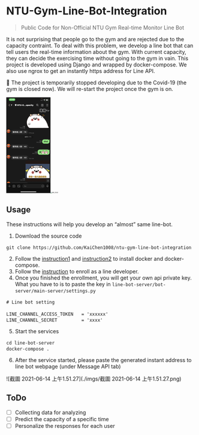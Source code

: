 # NTU-Gym-Line-Bot-Integration

> Public Code for Non-Official NTU Gym Real-time Monitor Line Bot

It is not surprising that people go to the gym and are rejected due to the capacity contraint. To deal with this problem, we develop a line bot that can tell users the real-time information about the gym. With current capacity, they can decide the exercising time without going to the gym in vain. This project is developed using Django and wrapped by docker-compose. We also use ngrox to get an instantly https address for Line API.

🤖 The project is temporarily stopped developing due to the Covid-19 (the gym is closed now). We will re-start the project once the gym is on.

<img src="./imgs/IMG_8140.PNG" alt="IMG_8140" style="zoom:25%;" /><img src="/Users/linkaichen/work/ntu-gym-line-bot-integration/imgs/IMG_8143.JPG" alt="IMG_8143" style="zoom:25%;" />



## Usage

These instructions will help you develop an “almost” same line-bot. 

1. Download the source code

```
git clone https://github.com/KaiChen1008/ntu-gym-line-bot-integration
```

2. Follow the [instruction1](https://www.docker.com/get-started)  and [instruction2](https://docs.docker.com/compose/install/) to install docker and docker-compose.
3. Follow the [instruction](https://developers.line.biz/en/docs/line-developers-console/login-account/#log-in-to-line-developers-console) to enroll as a line developer.
4. Once you finished the enrollment, you will get your own api private key. What you have to is to paste the key in `line-bot-server/bot-server/main-server/settings.py`

```
# Line bot setting

LINE_CHANNEL_ACCESS_TOKEN   = 'xxxxxx'
LINE_CHANNEL_SECRET         = 'xxxx'
```

5. Start the services

```
cd line-bot-server
docker-compose .
```

6. After the service started, please paste the generated instant address to line bot webpage (under Message API tab)

![截圖 2021-06-14 上午1.51.27](./imgs/截圖 2021-06-14 上午1.51.27.png)





## ToDo

- [ ] Collecting data for analyzing
- [ ] Predict the capacity of a specific time
- [ ] Personalize the responses for each user
